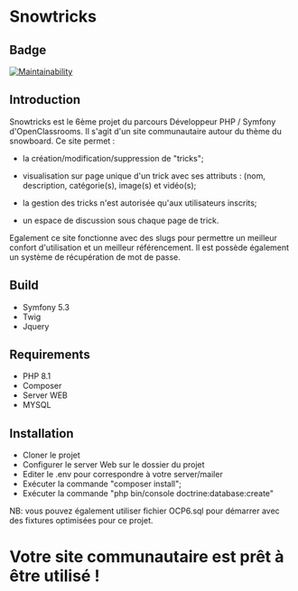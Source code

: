 # Snowtricks 

## Badge

[![Maintainability](https://api.codeclimate.com/v1/badges/46101176e618848b4b79/maintainability)](https://codeclimate.com/github/JoDeyme/SnowtricksOCP6/maintainability)

## Introduction

Snowtricks est le 6ème projet du parcours Développeur PHP / Symfony d'OpenClassrooms. 
Il s'agit d'un site communautaire autour du thème du snowboard. 
Ce site permet : 
- la création/modification/suppression de "tricks";
- visualisation sur page unique d'un trick avec ses attributs : (nom, description, catégorie(s), image(s) et vidéo(s);
				 
- la gestion des tricks n'est autorisée qu'aux utilisateurs inscrits;
- un espace de discussion sous chaque page de trick.

Egalement ce site fonctionne avec des slugs pour permettre un meilleur confort d'utilisation et un meilleur référencement. Il est possède également un système de récupération de mot de passe.

## Build

- Symfony 5.3
- Twig
- Jquery

## Requirements

- PHP 8.1
- Composer
- Server WEB
- MYSQL

## Installation 
- Cloner le projet
- Configurer le server Web sur le dossier du projet
- Editer le .env pour correspondre à votre server/mailer
- Exécuter  la commande "composer install";
- Exécuter la commande "php bin/console doctrine:database:create"

NB: vous pouvez également utiliser fichier OCP6.sql pour démarrer avec des fixtures optimisées pour ce projet.

# Votre site communautaire est prêt à être utilisé !
